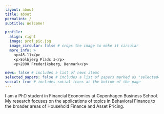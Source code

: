 ```yaml
---
layout: about
title: about
permalink: /
subtitle: Welcome!

profile:
  align: right
  image: prof_pic.jpg
  image_circular: false # crops the image to make it circular
  more_info: >
    <p>A5.11</p>
    <p>Solbjerg Plads 3</p>
    <p>2000 Frederiksberg, Denmark</p>

news: false # includes a list of news items
selected_papers: false # includes a list of papers marked as "selected={true}"
social: true # includes social icons at the bottom of the page
---
```


I am a PhD student in Financial Economics at Copenhagen Business School. My research focuses on the applications of topics in Behavioral Finance to the broader areas of Household Finance and Asset Pricing.
